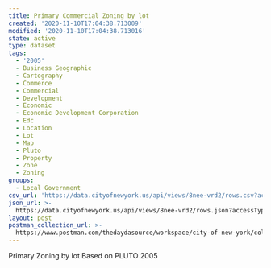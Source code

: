 ```yaml
---
title: Primary Commercial Zoning by lot
created: '2020-11-10T17:04:38.713009'
modified: '2020-11-10T17:04:38.713016'
state: active
type: dataset
tags:
  - '2005'
  - Business Geographic
  - Cartography
  - Commerce
  - Commercial
  - Development
  - Economic
  - Economic Development Corporation
  - Edc
  - Location
  - Lot
  - Map
  - Pluto
  - Property
  - Zone
  - Zoning
groups:
  - Local Government
csv_url: 'https://data.cityofnewyork.us/api/views/8nee-vrd2/rows.csv?accessType=DOWNLOAD'
json_url: >-
  https://data.cityofnewyork.us/api/views/8nee-vrd2/rows.json?accessType=DOWNLOAD
layout: post
postman_collection_url: >-
  https://www.postman.com/thedaydasource/workspace/city-of-new-york/collection/15909983-3839e9f8-945f-465d-a4a9-6787776170a7
---
```

Primary Zoning by lot Based on PLUTO 2005
